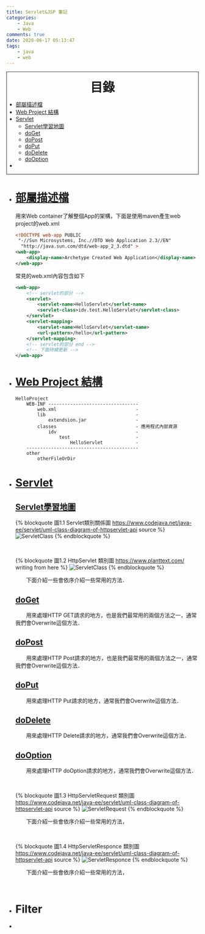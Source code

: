 ```yaml
---
title: Servlet&JSP 筆記
categories: 
    - Java
    - Web
comments: true
date: 2020-06-17 05:13:47
tags:
    - java
    - web
---
```

<style>
    strong { 
        text-shadow: 0.5px 0.5px red;
    }
    .description {
        text-indent: 2em;  
    }
</style>


<div style=" border: 1px solid;"><!-- 下面要空一行不然會出錯 -->
<b style="font-size:32px"> <p id="catlog" style=" text-align: center;"> 目錄 </a> </b><br/>

- <a href="#descript">部屬描述檔</a>
- <a href="#structe">Web Project 結構</a>
- <a href="#servlet">Servlet</a>
    - <a href="#servletLearnMap"> Servlet學習地圖 </a> 
    - <a href="#doGet"> doGet </a>
    - <a href="#doPost"> doPost </a>
    - <a href="#doPut"> doPut </a>
    - <a href="#doDelete"> doDelete </a>
    - <a href="#doOption"> doOption </a>
-
</div>


<!-- more -->


- # <a id="descript" href="#catlog">部屬描述檔 </a> #
    
    用來Web container了解整個App的架構，下面是使用maven產生web project的web.xml
    ```xml
    <!DOCTYPE web-app PUBLIC
     "-//Sun Microsystems, Inc.//DTD Web Application 2.3//EN"
      "http://java.sun.com/dtd/web-app_2_3.dtd" >
    <web-app>
        <display-name>Archetype Created Web Application</display-name>
    </web-app>
    ```
    常見的web.xml內容包含如下
    ```xml
    <web-app>
        <!-- servlet的部分 -->
        <servlet>
            <servlet-name>HelloServlet</serlet-name>
            <servlet-class>idv.test.HelloServlet</servlet-class>
        </servlet>
        <servlet-mapping>
            <servlet-name>HelloServlet</servlet-name>
            <url-pattern>/hello</url-pattern>
        </servlet-mapping>
        <!-- servlet的部分 end -->
        <!-- 下面持續更新 -->
    </web-app>
    ```




- # <a id="structe" href="#catlog">    Web Project 結構 </a> #
    ```
    HelloProject
        WEB-INF ---------------------------------
            web.xml                             -
            lib                                 -
                extendsion.jar                  -
            classes                             - 應用程式內部資源
                idv                             -
                    test                        -
                        HelloServlet            -
        -----------------------------------------
        other
            otherFileOrDir                 
    ```


- # <a id="servlet" href="#catlog">Servlet</a> #
    ## <a id="servletLearnMap" href="#catlog"> Servlet學習地圖 </a> ##
    {% blockquote 圖1.1  Servlet類別關係圖  https://www.codejava.net/java-ee/servlet/uml-class-diagram-of-httpservlet-api source %}
        ![ServletClass](/image/Servlet-JSP-筆記/HttpServletAPIUMLdiagram.png)
    {% endblockquote %}

    <br/>

    {% blockquote 圖1.2 HttpServlet 類別圖 https://www.planttext.com/  writing from here %}
        ![ServletClass](/image/Servlet-JSP-筆記/ServletClass.png)
    {% endblockquote %}
    <!-- @startuml UML backup
    Servlet <|-- GenericServlet
    GenericServlet <|-- HttpServlet
    interface Servlet{
        + void init(ServletConfig config)
        + ServletConfig getServletConfig()
        + void service(ServletRequest req,ServletResponce res)
        + String getServletInfo()
        + void destroy()
    }
    class GenericServlet{}
    class HttpServlet{
        + HttpServlet()
        # Long getLastModified(HttpServletResponce res)
        # void doGet(HttpServletRequest req,HttpServletResponce res)
        # void doHead(HttpServletRequest req,HttpServletResponce res)
        # void doPost(HttpServletRequest req,HttpServletResponce res)
        # void doput(HttpServletRequest req,HttpServletResponce res)
        # void doDelete(HttpServletRequest req,HttpServletResponce res)
        # void doOption(HttpServletRequest req,HttpServletResponce res)
        # void doTrace(HttpServletRequest req,HttpServletResponce res)
        # void service(HttpServletRequest req,HttpServletResponce res)
        + void service(ServletRequest req,ServletResponce res)
   }@enduml
    -->
    <p class="description">
        下面介紹一些會依序介紹一些常用的方法．
    </p>

    ## <a id="doGet" href="#catlog"> doGet </a> ##

    <p class="description">
        用來處理HTTP GET請求的地方，也是我們最常用的兩個方法之一，通常我們會Overwrite這個方法．
    </p>

    ## <a id="doPost" href="#catlog"> doPost </a> ##

    <p class="description">
        用來處理HTTP Post請求的地方，也是我們最常用的兩個方法之一，通常我們會Overwrite這個方法．
    </p>

    ## <a id="doPut" href="#catlog"> doPut </a> ##

    <p class="description">
        用來處理HTTP Put請求的地方，通常我們會Overwrite這個方法．
    </p>

    ## <a id="doDelete" href="#catlog"> doDelete </a> ##

    <p class="description">
        用來處理HTTP Delete請求的地方，通常我們會Overwrite這個方法．
    </p>

    ## <a id="doOption" href="#catlog"> doOption </a> ##

    <p class="description">
        用來處理HTTP doOption請求的地方，通常我們會Overwrite這個方法．
    </p>
    <br/>

    {% blockquote 圖1.3 HttpServletRequest 類別圖  https://www.codejava.net/java-ee/servlet/uml-class-diagram-of-httpservlet-api source  %}
        ![ServletRequest](/image/Servlet-JSP-筆記/ServletRequest.png)
    {% endblockquote %}
    <!-- 
    ServletRequest <|-- HttpServletRequest
    ServletResponce <|-- HttpServletResponce
    interface ServletRequest {
        Object getAttribute(String name)
        Enumeration<String> getAttributeNames()
        void setCharacterEncoding(String env)
        int getContentLength()
        long getContentLengthLong()
        String getContentType()
        ServletInputStream getInputStream()
        String getParameter(String name)
        Enumeration<String> getParameterNames()
        String[] getParameterValues(String name)
        Map<String,String[]> getParameterMap()
    } 
    -->

    <p class="description">
        下面介紹一些會依序介紹一些常用的方法，
    </p>
    <br/>

    {% blockquote 圖1.4 HttpServletResponce 類別圖   https://www.codejava.net/java-ee/servlet/uml-class-diagram-of-httpservlet-api source  %}
        ![ServletResponce](/image/Servlet-JSP-筆記/ServletResponce.png)
    {% endblockquote %}
    <!-- 
    ServletRequest <|-- HttpServletRequest
    ServletResponce <|-- HttpServletResponce
    interface ServletRequest {
        Object getAttribute(String name)
        Enumeration<String> getAttributeNames()
        void setCharacterEncoding(String env)
        int getContentLength()
        long getContentLengthLong()
        String getContentType()
        ServletInputStream getInputStream()
        String getParameter(String name)
        Enumeration<String> getParameterNames()
        String[] getParameterValues(String name)
        Map<String,String[]> getParameterMap()
    } 
    -->

    <p class="description">
        下面介紹一些會依序介紹一些常用的方法，
    </p>
    <br/>

    
  
- # Filter #
- 